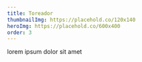 ```yaml
---
title: Toreador
thumbnailImg: https://placehold.co/120x140
heroImg: https://placehold.co/600x400
order: 3
---
```


lorem ipsum dolor sit amet
